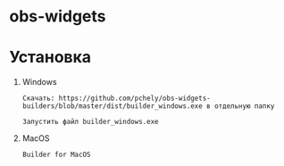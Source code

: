 # obs-widgets

# Установка
1) Windows
   
   ```Скачать: https://github.com/pchely/obs-widgets-builders/blob/master/dist/builder_windows.exe в отдельную папку```
   
   ```Запустить файл builder_windows.exe```
   


2) MacOS
   
   ```Builder for MacOS```